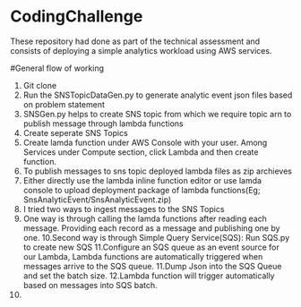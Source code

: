 # CodingChallenge

These repository had done as part of the technical assessment and consists of deploying a simple analytics
workload using AWS services.

#General flow of working
1. Git clone
2. Run the SNSTopicDataGen.py to generate analytic event json files based on problem statement
3. SNSGen.py helps to create SNS topic from which we require topic arn to publish message through lambda functions
4. Create seperate SNS Topics
5. Create lamda function under AWS Console with your user.
   Among Services under Compute section, click Lambda and then create function.
6. To publish messages to sns topic deployed lambda files as zip archieves
7. Either directly use the lambda inline function editor or use lamda console to upload deployment package of lambda functions(Eg; SnsAnalyticEvent/SnsAnalyticEvent.zip)
8. I tried two ways to ingest messages to the SNS Topics
9. One way is through calling the lamda functions after reading each message. Providing each record as a message and publishing one by one.
10.Second way is through Simple Query Service(SQS): Run SQS.py to create new SQS
11.Configure an SQS queue as an event source for our Lambda, Lambda functions are automatically triggered when messages arrive to the SQS queue.
11.Dump Json into the SQS Queue and set the batch size.
12.Lambda function will trigger automatically based on messages into SQS batch.
13. 
